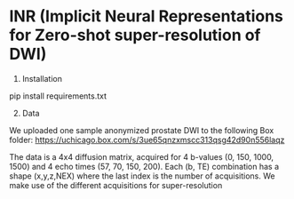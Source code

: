 # INR (Implicit Neural Representations for Zero-shot super-resolution of DWI)

1. Installation

pip install requirements.txt

2. Data
   
We uploaded one sample anonymized prostate DWI to the following Box folder:
https://uchicago.box.com/s/3ue65qnzxmscc313qsg42d90n556laqz

The data is a 4x4 diffusion matrix, acquired for 4 b-values (0, 150, 1000, 1500) and 4 echo times (57, 70, 150, 200). Each (b, TE) combination has a shape (x,y,z,NEX) where the last index is the number of acquisitions. We make use of the different acquisitions for super-resolution


